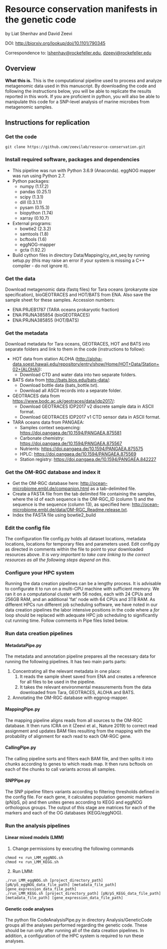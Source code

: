 # Resource conservation manifests in the genetic code
by Liat Shenhav and David Zeevi

DOI: http://biorxiv.org/lookup/doi/10.1101/790345

Correspondence to: lshenhav@rockefeller.edu, dzeevi@rockefeller.edu

## Overview

**What this is.** This is the computational pipeline used to process and analyze metagenomic data used in this manuscript. By downloading the code and following the instructions below, you will be able to replicate the results reported in this work. If you are proficient in python, you will also be able to manipulate this code for a SNP-level analysis of marine microbes from metagenomic samples. 

## Instructions for replication
### Get the code
`git clone https://github.com/zeevilab/resource-conservation.git` 

### Install required software, packages and dependencies
* This pipeline was run with Python 3.6.9 (Anaconda). eggNOG mapper was run using Python 2.7.
* Python packages: 
	* numpy (1.17.2)
	* pandas (0.25.1)
	* scipy (1.3.1)
	* dill (0.3.1.1)
	* pysam (0.15.3)
	* biopython (1.74)
	* xarray (0.10.7)
* External programs: 
	* bowtie2 (2.3.2)
	* samtools (1.8)
	* bcftools (1.6)
	* eggNOG-mapper
	* gcta (1.92.2)
* Build cython files in directory Data/Mapping/cy_ext_seq by running setup.py (this may raise an error if your system is missing a C++ compiler - do not ignore it). 

### Get the data
Download metagenomic data (fastq files) for Tara oceans (prokaryote size specification), bioGEOTRACES and HOT/BATS from ENA. Also save the sample sheet for these samples. Accession numbers:
* ENA:PRJEB1787 (TARA oceans prokaryotic fraction) 
* ENA:PRJNA385854 (bioGEOTRACES) 
* ENA:PRJNA385855 (HOT/BATS)

### Get the metadata
Download metadata for Tara oceans, GEOTRACES, HOT and BATS into separate folders and link to them in the code (instructions to follow):
* HOT data from station ALOHA (http://aloha-data.soest.hawaii.edu/repository/entry/show/Home/HOT+Data/Station+02+(ALOHA)): 
	* Download CTD and water data into two separate folders.
* BATS data from http://bats.bios.edu/bats-data/:
	* Download bottle data (bats_bottle.txt).
	* Download all ASCII records into a separate folder.
* GEOTRACES data from https://www.bodc.ac.uk/geotraces/data/idp2017/:
	* Download GEOTRACES IDP2017 v2 discrete sample data in ASCII format.
	* Download GEOTRACES IDP2017 v1 CTD sensor data in ASCII format.
* TARA oceans data from PANGAEA:
	* Samples context sequencing: https://doi.pangaea.de/10.1594/PANGAEA.875581
	* Carbonate chemistry: https://doi.pangaea.de/10.1594/PANGAEA.875567
	* Nutrients: https://doi.pangaea.de/10.1594/PANGAEA.875575
	* HPLC: https://doi.pangaea.de/10.1594/PANGAEA.875569
	* Station registry: https://doi.pangaea.de/10.1594/PANGAEA.842227

### Get the OM-RGC database and index it
* Get the OM-RGC database here: http://ocean-microbiome.embl.de/companion.html as a tab-delimited file.
* Create a FASTA file from the tab delimited file containing the samples, where the id of each sequence is the OM-RGC_ID (column 1) and the sequence is the sequence (column 13), as specified here: http://ocean-microbiome.embl.de/data/OM-RGC_Readme.release.txt.
* Index the FASTA file using bowtie2_build

### Edit the config file
The configuration file config.py holds all dataset locations, metadata locations, locations for temporary files and parameters used. Edit config.py as directed in comments within the file to point to your downloaded resources above. *It is very important to take care linking to the correct resources as all the following steps depend on this*.

### Configure your HPC system
Running the data creation pipelines can be a lengthy process. It is advisable to configurate it to run on a multi-CPU machine with sufficient memory. We ran it on a computational cluster with 56 nodes, each with 24 CPUs and 256GB RAM, and an additional 'fat' node with 64 CPUs and 3TB RAM.
As different HPCs run different job scheduling software, we have noted in our data creation pipelines the labor intensive positions in the code where a *for* loop should be replaced with adequate HPC job scheduling to significantly cut running time. Follow comments in Pipe files listed below.

### Run data creation pipelines
#### MetadataPipe.py
The metadata and annotation pipeline prepares all the necessary data for running the following pipelines. It has two main parts parts:
1. Concentrating all the relevant metadata in one place:
	1. It reads the sample sheet saved from ENA and creates a reference for all files to be used in the pipeline.
	1. It takes the relevant environmental measurements from the data downloaded from Tara, GEOTRACES, ALOHA and BATS.
1. Annotating the OM-RGC database with eggnog-mapper.

#### MappingPipe.py
The mapping pipeline aligns reads from all sources to the OM-RGC database. It then runs ICRA on it (Zeevi et al., Nature 2019) to correct read assignment and updates BAM files resulting from the mapping with the probability of alignment for each read to each OM-RGC gene.

#### CallingPipe.py
The calling pipeline sorts and filters each BAM file, and then splits it into chunks according to genes to which reads map. It then runs bcftools on each of the chunks to call variants across all samples.

#### SNPPipe.py
The SNP pipeline filters variants according to filtering thresholds defined in the config file. For each gene, it calculates population genomic markers (pN/pS, pi) and then unites genes according to KEGG and eggNOG orthologous groups. The output of this stage are matrices for each of the markers and each of the OG databases (KEGG/eggNOG).

### Run the analysis pipelines
#### Linear mixed models (LMM)

1. Change permissions by executing the following commands

```
chmod +x run_LMM_eggNOG.sh
chmod +x run_LMM_KEGG.sh
```
2. Run LMM:

```
./run_LMM_eggNOG.sh [project_directory_path] [pN/pS_eggNOG_data_file_path] [metadata_file_path] [gene_expression_data_file_path]
./run_LMM_KEGG.sh [project_directory_path] [pN/pS_KEGG_data_file_path] [metadata_file_path] [gene_expression_data_file_path]
```



#### Genetic code analyses
The python file CodeAnalysisPipe.py in directory Analysis/GeneticCode groups all the analyses performed
regarding the genetic code. These should be run only after running all of the data creation pipelines.
In addition, a configuration of the HPC system is required to run these analyses.
